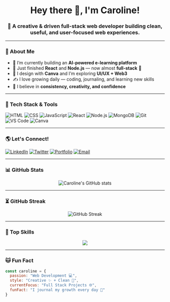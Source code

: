 <h1 align="center">Hey there 👋, I'm Caroline!</h1>
<h3 align="center">🌈 A creative & driven full-stack web developer building clean, useful, and user-focused web experiences.</h3>

---

### 💫 About Me

- 🔭 I’m currently building an **AI-powered e-learning platform**
- 🌱 Just finished **React** and **Node.js** — now almost **full-stack** 💪
- 🎨 I design with **Canva** and I’m exploring **UI/UX + Web3**
- ✍️ I love growing daily — coding, journaling, and learning new skills
- 🧠 I believe in **consistency, creativity, and confidence**

---

### 🔧 Tech Stack & Tools

![HTML](https://img.shields.io/badge/HTML5-E34F26?style=for-the-badge&logo=html5&logoColor=white)
![CSS](https://img.shields.io/badge/CSS3-1572B6?style=for-the-badge&logo=css3&logoColor=white)
![JavaScript](https://img.shields.io/badge/JavaScript-F7DF1E?style=for-the-badge&logo=javascript&logoColor=black)
![React](https://img.shields.io/badge/React-20232A?style=for-the-badge&logo=react&logoColor=61DAFB)
![Node.js](https://img.shields.io/badge/Node.js-339933?style=for-the-badge&logo=nodedotjs&logoColor=white)
![MongoDB](https://img.shields.io/badge/MongoDB-4EA94B?style=for-the-badge&logo=mongodb&logoColor=white)
![Git](https://img.shields.io/badge/Git-F05032?style=for-the-badge&logo=git&logoColor=white)
![VS Code](https://img.shields.io/badge/VS%20Code-007ACC?style=for-the-badge&logo=visual-studio-code&logoColor=white)
![Canva](https://img.shields.io/badge/Canva-00C4CC?style=for-the-badge&logo=canva&logoColor=white)

---

### 🌎 Let's Connect!

[![LinkedIn](https://img.shields.io/badge/-LinkedIn-blue?style=for-the-badge&logo=linkedin&logoColor=white)](https://linkedin.com/in/yourusername)
[![Twitter](https://img.shields.io/badge/-Twitter-1DA1F2?style=for-the-badge&logo=twitter&logoColor=white)](https://twitter.com/yourhandle)
[![Portfolio](https://img.shields.io/badge/-Portfolio-ff69b4?style=for-the-badge&logo=firefox&logoColor=white)](https://yourwebsite.com)
[![Email](https://img.shields.io/badge/-Email-EA4335?style=for-the-badge&logo=gmail&logoColor=white)](mailto:youremail@example.com)

---

### 📊 GitHub Stats

<p align="center">
  <img src="https://github-readme-stats.vercel.app/api?username=dev-caroline&show_icons=true&theme=radical" alt="Caroline's GitHub stats" />
</p>

---

### ⏳ GitHub Streak

<p align="center">
  <img src="https://github-readme-streak-stats.herokuapp.com/?user=dev-caroline&theme=highcontrast" alt="GitHub Streak" />
</p>

---

### 🧠 Top Skills

<p align="center">
  <img src="https://skillicons.dev/icons?i=html,css,js,react,nodejs,mongodb,git,figma,canva" />
</p>

---

### 🐱 Fun Fact

```js
const caroline = {
  passion: "Web Development 💻",
  style: "Creative ✨ + Clean 🌿",
  currentFocus: "Full Stack Projects 🌐",
  funFact: "I journal my growth every day 📖"
}




